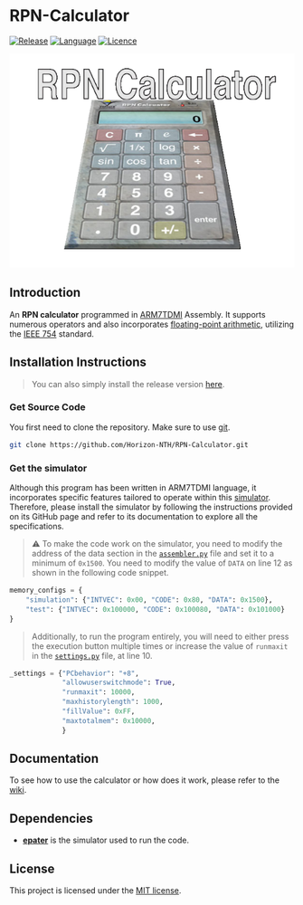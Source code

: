 # RPN-Calculator

[![Release](https://img.shields.io/badge/Release-v1.0-blueviolet)](https://github.com/Horizon-NTH/RPN-Calculator/releases)
[![Language](https://img.shields.io/badge/Language-Assembly-0052cf)](https://en.wikipedia.org/wiki/Assembly_language)
[![Licence](https://img.shields.io/badge/License-MIT-yellow)](LICENSE)

![RPN calculator Logo](./assets/rpn_calculator.png)

## Introduction

An **RPN calculator** programmed in [ARM7TDMI](https://en.wikipedia.org/wiki/ARM7#ARM7TDMI) Assembly. It supports numerous operators and also incorporates 
[floating-point arithmetic](https://en.wikipedia.org/wiki/Floating-point_arithmetic), utilizing the [IEEE 754](https://en.wikipedia.org/wiki/IEEE_754) standard.

## Installation Instructions

> You can also simply install the release version [here](https://github.com/Horizon-NTH/RPN-Calculator/releases).

### Get Source Code

You first need to clone the repository. Make sure to use [git](https://git-scm.com).

```bash
git clone https://github.com/Horizon-NTH/RPN-Calculator.git
```

### Get the simulator

Although this program has been written in ARM7TDMI language, it incorporates specific features tailored to operate 
within this [simulator](https://github.com/mgard/epater). Therefore, please install the simulator by following the 
instructions provided on its GitHub page and refer to its documentation to explore all the specifications.

>⚠️ To make the code work on the simulator, you need to modify the address of the data section in the [`assembler.py`](https://github.com/mgard/epater/blob/master/assembler.py) 
> file and set it to a minimum of `0x1500`. 
> You need to modify the value of `DATA` on line 12 as shown in the following code snippet.

```python
memory_configs = {
    "simulation": {"INTVEC": 0x00, "CODE": 0x80, "DATA": 0x1500},
    "test": {"INTVEC": 0x100000, "CODE": 0x100080, "DATA": 0x101000}
}
```

>Additionally, to run the program entirely, you will need to either press the execution button multiple times or 
> increase the value of `runmaxit` in the [`settings.py`](https://github.com/mgard/epater/blob/master/settings.py) file, at line 10.

```python
_settings = {"PCbehavior": "+8",                
             "allowuserswitchmode": True,                
             "runmaxit": 10000,
             "maxhistorylength": 1000,
             "fillValue": 0xFF,
             "maxtotalmem": 0x10000,
             }
```

## Documentation

To see how to use the calculator or how does it work, please refer to the [wiki](https://github.com/Horizon-NTH/RPN-Calculator/wiki).

## Dependencies

- **[epater](https://github.com/mgard/epater)** is the simulator used to run the code.

## License

This project is licensed under the [MIT license](LICENSE).